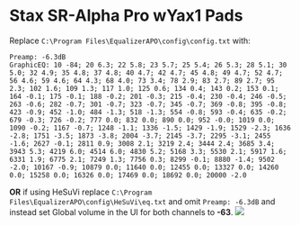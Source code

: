 # Stax SR-Alpha Pro wYax1 Pads
Replace `C:\Program Files\EqualizerAPO\config\config.txt` with:
```
Preamp: -6.3dB
GraphicEQ: 10 -84; 20 6.3; 22 5.8; 23 5.7; 25 5.4; 26 5.3; 28 5.1; 30 5.0; 32 4.9; 35 4.8; 37 4.8; 40 4.7; 42 4.7; 45 4.8; 49 4.7; 52 4.7; 56 4.6; 59 4.6; 64 4.3; 68 4.0; 73 3.4; 78 2.9; 83 2.7; 89 2.7; 95 2.3; 102 1.6; 109 1.3; 117 1.0; 125 0.6; 134 0.4; 143 0.2; 153 0.1; 164 -0.1; 175 -0.1; 188 -0.2; 201 -0.3; 215 -0.4; 230 -0.4; 246 -0.5; 263 -0.6; 282 -0.7; 301 -0.7; 323 -0.7; 345 -0.7; 369 -0.8; 395 -0.8; 423 -0.9; 452 -1.0; 484 -1.3; 518 -1.3; 554 -0.8; 593 -0.4; 635 -0.2; 679 -0.3; 726 -0.2; 777 0.0; 832 0.0; 890 0.0; 952 -0.0; 1019 0.0; 1090 -0.2; 1167 -0.7; 1248 -1.1; 1336 -1.5; 1429 -1.9; 1529 -2.3; 1636 -2.8; 1751 -3.5; 1873 -3.8; 2004 -3.7; 2145 -3.7; 2295 -3.1; 2455 -1.6; 2627 -0.1; 2811 0.9; 3008 2.1; 3219 2.4; 3444 2.4; 3685 3.4; 3943 5.3; 4219 6.0; 4514 6.0; 4830 5.2; 5168 3.3; 5530 2.1; 5917 1.6; 6331 1.9; 6775 2.1; 7249 1.3; 7756 0.3; 8299 -0.1; 8880 -1.4; 9502 -2.0; 10167 -0.9; 10879 0.0; 11640 0.0; 12455 0.0; 13327 0.0; 14260 0.0; 15258 0.0; 16326 0.0; 17469 0.0; 18692 0.0; 20000 -2.0
```
**OR** if using HeSuVi replace `C:\Program Files\EqualizerAPO\config\HeSuVi\eq.txt` and omit `Preamp: -6.3dB` and instead set Global volume in the UI for both channels to **-63**.
![](https://raw.githubusercontent.com/jaakkopasanen/AutoEq/master/results/Innerfidelity%202017/innerfidelity/onear/Stax%20SR-Alpha%20Pro%20wYax1%20Pads/Stax%20SR-Alpha%20Pro%20wYax1%20Pads.png)